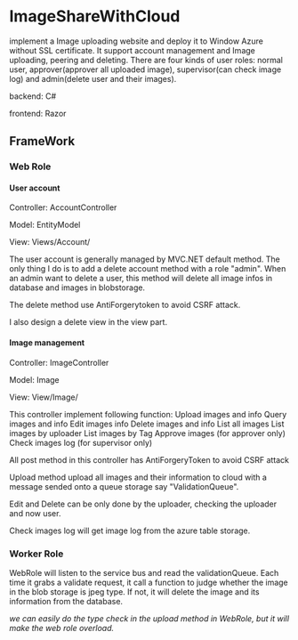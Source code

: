 # ImageShareWithCloud
implement a Image uploading website and deploy it to Window Azure without SSL certificate. 
It support account management and Image uploading, peering and deleting.
There are four kinds of user roles: normal user, approver(approver all uploaded image), supervisor(can check image log) and admin(delete user and their images).

backend: C#

frontend: Razor

## FrameWork

### Web Role

#### User account
Controller: AccountController

Model: EntityModel

View: Views/Account/

The user account is generally managed by MVC.NET default method. The only thing I do is to add a delete account method with a role "admin". When an admin want to delete a user, this method will delete all image infos in database and images in blobstorage.

The delete method use AntiForgerytoken to avoid CSRF attack.  

I also design a delete view in the view part.

#### Image management
Controller: ImageController

Model: Image

View: View/Image/

This controller implement following function:
Upload images and info
Query images and info
Edit images info
Delete images and info
List all images
List images by uploader
List images by Tag
Approve images (for approver only)
Check images log (for supervisor only)

All post method in this controller has AntiForgeryToken to avoid CSRF attack

Upload method upload all images and their information to cloud with a message sended onto a queue storage say "ValidationQueue".

Edit and Delete can be only done by the uploader, checking the uploader and now user.

Check images log will get image log from the azure table storage.

### Worker Role

WebRole will listen to the service bus and read the validationQueue. Each time it grabs a validate request, it call a function to judge whether the image in the blob storage is jpeg type. If not, it will delete the image and its information from the database.

*we can easily do the type check in the upload method in WebRole, but it will make the web role overload.*
